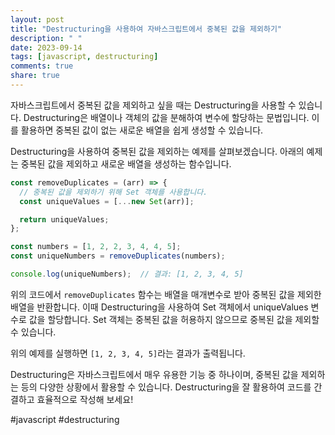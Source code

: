 ```yaml
---
layout: post
title: "Destructuring을 사용하여 자바스크립트에서 중복된 값을 제외하기"
description: " "
date: 2023-09-14
tags: [javascript, destructuring]
comments: true
share: true
---
```


자바스크립트에서 중복된 값을 제외하고 싶을 때는 Destructuring을 사용할 수 있습니다. Destructuring은 배열이나 객체의 값을 분해하여 변수에 할당하는 문법입니다. 이를 활용하면 중복된 값이 없는 새로운 배열을 쉽게 생성할 수 있습니다.

Destructuring을 사용하여 중복된 값을 제외하는 예제를 살펴보겠습니다. 아래의 예제는 중복된 값을 제외하고 새로운 배열을 생성하는 함수입니다.

```javascript
const removeDuplicates = (arr) => {
  // 중복된 값을 제외하기 위해 Set 객체를 사용합니다.
  const uniqueValues = [...new Set(arr)];

  return uniqueValues;
};

const numbers = [1, 2, 2, 3, 4, 4, 5];
const uniqueNumbers = removeDuplicates(numbers);

console.log(uniqueNumbers);  // 결과: [1, 2, 3, 4, 5]
```

위의 코드에서 `removeDuplicates` 함수는 배열을 매개변수로 받아 중복된 값을 제외한 배열을 반환합니다. 이때 Destructuring을 사용하여 Set 객체에서 uniqueValues 변수로 값을 할당합니다. Set 객체는 중복된 값을 허용하지 않으므로 중복된 값을 제외할 수 있습니다.

위의 예제를 실행하면 `[1, 2, 3, 4, 5]`라는 결과가 출력됩니다.

Destructuring은 자바스크립트에서 매우 유용한 기능 중 하나이며, 중복된 값을 제외하는 등의 다양한 상황에서 활용할 수 있습니다. Destructuring을 잘 활용하여 코드를 간결하고 효율적으로 작성해 보세요!

#javascript #destructuring